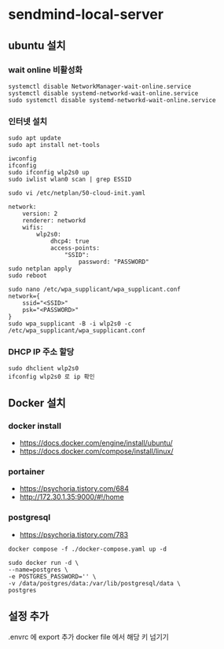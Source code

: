 # sendmind-local-server

## ubuntu 설치

### wait online 비활성화
```
systemctl disable NetworkManager-wait-online.service
systemctl disable systemd-networkd-wait-online.service
sudo systemctl disable systemd-networkd-wait-online.service
```

### 인터넷 설치

```
sudo apt update
sudo apt install net-tools

iwconfig
ifconfig
sudo ifconfig wlp2s0 up
sudo iwlist wlan0 scan | grep ESSID

sudo vi /etc/netplan/50-cloud-init.yaml

network:
    version: 2
    renderer: networkd
    wifis:
        wlp2s0:
            dhcp4: true
            access-points:
                "SSID":
                    password: "PASSWORD"
sudo netplan apply
sudo reboot
```

```
sudo nano /etc/wpa_supplicant/wpa_supplicant.conf
network={
    ssid="<SSID>"
    psk="<PASSWORD>"
}
sudo wpa_supplicant -B -i wlp2s0 -c /etc/wpa_supplicant/wpa_supplicant.conf
```

### DHCP IP 주소 할당

```
sudo dhclient wlp2s0
ifconfig wlp2s0 로 ip 확인
```

## Docker 설치 

### docker install
- https://docs.docker.com/engine/install/ubuntu/
- https://docs.docker.com/compose/install/linux/

### portainer
- https://psychoria.tistory.com/684
- http://172.30.1.35:9000/#!/home

### postgresql
- https://psychoria.tistory.com/783

```
docker compose -f ./docker-compose.yaml up -d

sudo docker run -d \
--name=postgres \
-e POSTGRES_PASSWORD='' \
-v /data/postgres/data:/var/lib/postgresql/data \
postgres
```

## 설정 추가
.envrc 에 export 추가
docker file 에서 해당 키 넘기기
